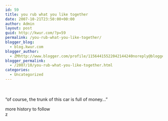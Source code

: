 ```yaml
---
id: 59
title: you rub what you like together
date: 2007-10-21T23:50:00+00:00
author: Admin
layout: post
guid: http://kwur.com/?p=59
permalink: /you-rub-what-you-like-together/
blogger_blog:
  - blog.kwur.com
blogger_author:
  - ZMhttp://www.blogger.com/profile/11564415522042144240noreply@blogger.com
blogger_permalink:
  - /2007/10/you-rub-what-you-like-together.html
categories:
  - Uncategorized
---
```

<div class="pf-content">
  <p>
  </p>
  
  <p>
  </p>
  
  <p>
  </p>
  
  <p>
    <br /><br />&#8220;of course, the trunk of this car is full of money&#8230;&#8221;
  </p>
  
  <p>
    more history to follow<br />z
  </p>
</div>